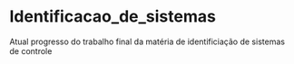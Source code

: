 # Identificacao_de_sistemas
Atual progresso do trabalho final da matéria de identificiação de sistemas de controle
